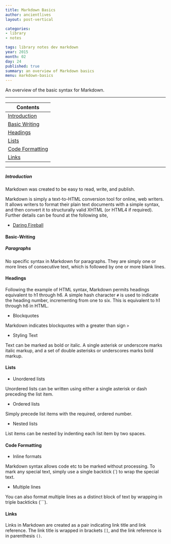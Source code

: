 ```yaml
---
title: Markdown Basics
author: ancientlives
layout: post-vertical

categories:
- library
- notes

tags: library notes dev markdown
year: 2015
month: 02
day: 24
published: true
summary: an overview of Markdown basics
menu: markdown-basics
---
```


An overview of the basic syntax for Markdown. 

***

Contents |
-----------|
[Introduction](#intro) |
[Basic Writing](#toc-bw) |
[Headings](#toc-headings) |
[Lists](#toc-lists) |
[Code Formatting](#toc-cf) |
[Links](#toc-links) |

***

<a id="intro"></a>
##### Introduction
Markdown was created to be easy to read, write, and publish.

Markdown is simply a text-to-HTML conversion tool for online, web writers. It allows writers to format their 
plain text documents with a simple syntax, and then convert it to structurally valid XHTML (or HTML4 if required).
Further details can be found at the following site,

  * [Daring Fireball](http://daringfireball.net/projects/markdown/)

<a id="toc-bw"></a>
#### Basic-Writing

##### Paragraphs
No specific syntax in Markdown for paragraphs. They are simply one or more lines of consecutive text, which 
is followed by one or more blank lines.

<a id="toc-headings"></a>
#### Headings
Following the example of HTML syntax, Markdown permits headings equivalent to h1 through h6.
A simple hash character `#` is used to indicate the heading number, incrementing from one to six.
This is equivalent to h1 through h6 in HTML.

* Blockquotes

Markdown indicates blockquotes with a greater than sign `>`

* Styling Text

Text can be marked as bold or italic. A single asterisk or underscore marks italic markup, and 
a set of double asterisks or underscores marks bold markup.

<a id="toc-lists"></a>
#### Lists

* Unordered lists

Unordered lists can be written using either a single asterisk or dash preceding the list item.

* Ordered lists

Simply precede list items with the required, ordered number.

* Nested lists

List items can be nested by indenting each list item by two spaces.

<a id="toc-cf"></a>
#### Code Formatting

* Inline formats

Markdown syntax allows code etc to be marked without processing. To mark any special text, simply
use a single backtick (`) to wrap the special text.

* Multiple lines

You can also format multiple lines as a distinct block of text by wrapping in
triple backticks (```).

<a id="toc-links"></a>
#### Links
Links in Markdown are created as a pair indicating link title and link reference.
The link title is wrapped in brackets `[]`, and the link reference is in parenthesis `()`.
